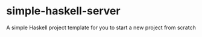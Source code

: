 # simple-haskell-server
A simple Haskell project template for you to start a new project from scratch
